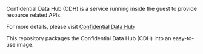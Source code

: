 Confidential Data Hub (CDH) is a service running inside the guest to provide resource related APIs.

For more details, please visit [Confidential Data Hub](attestation-agent/README.md)

This repository packages the Confidential Data Hub (CDH) into an easy-to-use image.